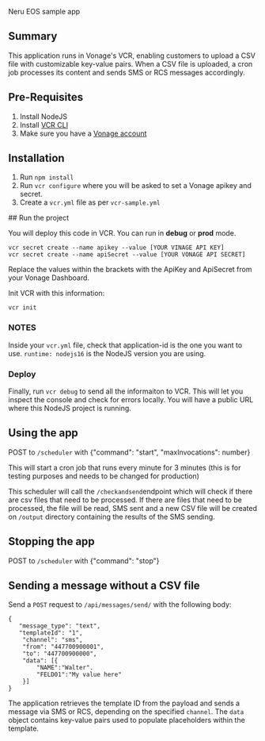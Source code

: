 Neru EOS sample app

## Summary

This application runs in Vonage's VCR, enabling customers to upload a CSV file with customizable key-value pairs. 
When a CSV file is uploaded, a cron job processes its content and sends SMS or RCS messages accordingly.

## Pre-Requisites

1. Install NodeJS
2. Install [VCR CLI](https://github.com/Vonage/cloud-runtime-cli)
3. Make sure you have a [Vonage account](https://dashboard.nexmo.com/)

## Installation

1. Run `npm install`
2. Run `vcr configure` where you will be asked to set a Vonage apikey and secret.
3. Create a `vcr.yml` file as per `vcr-sample.yml`

## Run the project

You will deploy this code in VCR. You can run in **debug** or **prod** mode. 

```
vcr secret create --name apikey --value [YOUR VINAGE API KEY]
vcr secret create --name apiSecret --value [YOUR VONAGE API SECRET]
```

Replace the values within the brackets with the ApiKey and ApiSecret from your Vonage Dashboard.

Init VCR with this information:
```
vcr init
```

### NOTES
Inside your ```vcr.yml``` file, check that application-id is the one you want to use.
```runtime: nodejs16``` is the NodeJS version you are using.

### Deploy
Finally, run ```vcr debug``` to send all the informaiton to VCR. 
This will let you inspect the console and check for errors locally.
You will have a public URL where this NodeJS project is running.

## Using the app
POST to `/scheduler` with {"command": "start", "maxInvocations": number}

This will start a cron job that runs every minute for 3 minutes (this is for testing purposes and needs to be changed for production)

This scheduler will call the `/checkandsend`endpoint which will check if there are csv files that need to be processed. If there are files that need to be processed, the file will be read, SMS sent and a new CSV file will be created on `/output` directory containing the results of the SMS sending.

## Stopping the app

POST to `/scheduler` with {"command": "stop"}

## Sending a message without a CSV file

Send a ```POST``` request to ```/api/messages/send/``` with the following body:

```
{
   "message_type": "text",
   "templateId": "1",
    "channel": "sms",
    "from": "447700900001",
    "to": "447700900000",
    "data": [{
        "NAME":"Walter".
        "FELD01":"My value here"
    }]
}
```

The application retrieves the template ID from the payload and sends a message via SMS or RCS, depending on the specified ```channel```. 
The ```data``` object contains key-value pairs used to populate placeholders within the template.

